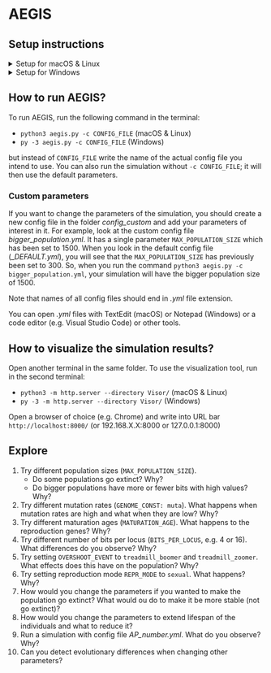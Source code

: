 # AEGIS

## Setup instructions

<details>
  <summary>Setup for macOS & Linux</summary>

### I. Check if Python3 is installed

1. Run terminal. (Command + Space. Type in **Terminal**. Launch.)
1. Run `python3 --version`.
   - If you get a message `Python 3.x.x` (x can be any number), Python3 is installed. Proceed with the next section.
   - If you get an error message (e.g. `name 'python3' is not defined`), Python3 is not installed.
     Proceed with the step 3.
1. Download Python3. Go to www.python.org/downloads/. Click on the yellow button **Download Python 3.9.5** (the .pkg file has ~30 MB).
1. Run the installation package. Use default settings.
1. Restart terminal.
1. Run `python3 --version`. Now you should get a message `Python 3.x.x` (x can be any number)
1. Do not close the terminal.

### II. Download AEGIS

1. Go to www.github.com/martinbagic/aegis-exercise
1. Click on the green button **Code**.
1. Click on **Download ZIP**.
1. Move the downloaded folder to desktop.

### III. Navigate to the working directory

1. Run: `cd ~/Desktop/aegis-exercise/`
   - If you ever close the terminal, always run this command to return to the working directory.

### IV. Install dependencies in a [virtual environment](https://docs.python.org/3/tutorial/venv.html)

1. Run: `python3 -m venv venv`
1. Run: `. venv/bin/activate`
   - Last line in terminal should now start with **(venv)**.
1. Run: `python3 -m pip install -r requirements.txt`
   - If you get a message **The "gcc" command requires the command line developer tools. Would you like to install the tools now?**, click **Install**. After installation, rerun this step 3.
   - This might take a few minutes.

### V. Test AEGIS

1. Run: `python3 aegis.py -h`
   - If it returns information about the **usage**, **positional arguments**, **optional arguments** and others, you can proceed with the next part (**How to run AEGIS**).
   - If it returns **No such file or directory**, check if you are in the correct directory (run `cd ~/Desktop/aegis-exercise/`) and try again.
   - If it returns **ModuleNotFoundError**, check that your virtual environment is activated (run `. venv/bin/activate`) and try again.

</details>

<details>
  <summary>Setup for Windows</summary>

### 0. Install Visual CPP Build Tools

1. Go to https://visualstudio.microsoft.com/visual-cpp-build-tools/
1. Click the purple button **Download build tools**.
1. Run the downloaded file **vs_BuildTools.exe**.
1. Click Continue.
1. Check **C++ build tools box** (the box has an icon with a screen and two purple pluses).
1. Click Install.

### I. Check if Python3 is installed

1. Run terminal from desktop.
   - Shift + right-click on desktop.
   - Click **Open PowerSHell window here**.
1. Run `py -3 --version`.
   - If you get a message `Python 3.x.x` (x can be any number), Python3 is installed. Proceed with the next section (**II. Download AEGIS**).
   - If you get an error message (e.g. `Python was not found`), Python3 is not installed.
     Proceed with the step 3.
1. Download Python3. Go to www.python.org/downloads/. Click on the yellow button **Download Python 3.9.5** (the .exe file has ~28 MB).
1. Run the installation package. Check box **Add Python 3.9 to PATH**. Click on **Install Now**.
1. Close and open the terminal again as in step 1.
1. Run `py -3 --version`. Now you should get a message `Python 3.x.x` (x can be any number)
1. Do not close the terminal.

### II. Download AEGIS

1. Go to www.github.com/martinbagic/aegis-exercise
1. Click on the green button **Code**.
1. Click on **Download ZIP**.
1. Move the downloaded folder to desktop.
1. Right-click on the zip file and click **Extract here**.

### III. Navigate to the working directory

1. Run: `cd aegis-exercise`
   - Your command line path should be **?:\Users\\?\Desktop\aegis-exercise**

### IV. Install dependencies in a [virtual environment](https://docs.python.org/3/tutorial/venv.html)

1. Run: `py -3 -m venv venv`
1. Run: `.\venv\Scripts\activate`
   - If the shell returns a new line with **(venv)** at the beginning, virtual environment is
     successfully activated, so you can proceed with the step 3.
   - If the shell returns an error **cannot be loaded because running scripts is disabled**:
     - Run: `Set-ExecutionPolicy Unrestricted -Scope Process`
     - When prompted, write **Y** and confirm by pushing **Enter**.
     - Repeat this step by running: `.\venv\Scripts\activate`
1. Run: `py -3 -m pip install -r requirements.txt`
   - This will take about 5 minutes depending on your machine.

### V. Test AEGIS

1. Run: `py -3 aegis.py -h`
   - If it returns information about the **usage**, **positional arguments**, **optional arguments** and others, you can proceed with the next part (**How to run AEGIS**).
   - If it returns **No such file or directory**, check if you are in the correct directory (`?:\Users\?\Desktop\aegis-exercise` where first ? is your disk, and the second ? your username) and try again.
   - If it returns **ModuleNotFoundError**, check that your virtual environment is activated (run `.\venv\Scripts\activate`) and try again.

</details>

## How to run AEGIS?

To run AEGIS, run the following command in the terminal:

- `python3 aegis.py -c CONFIG_FILE` (macOS & Linux)
- `py -3 aegis.py -c CONFIG_FILE` (Windows)

but instead of `CONFIG_FILE` write the name of the actual config file you intend to use.
You can also run the simulation without `-c CONFIG_FILE`; it will then use the default parameters.

### Custom parameters

If you want to change the parameters of the simulation, you should create a new config file
in the folder _config_custom_ and add your parameters of interest in it.
For example, look at the custom config file _bigger_population.yml_.
It has a single parameter `MAX_POPULATION_SIZE` which has been set to 1500.
When you look in the default config file (\__DEFAULT.yml_), you will see that the
`MAX_POPULATION_SIZE` has previously been set to 300. So, when you run the command
`python3 aegis.py -c bigger_population.yml`, your simulation will
have the bigger population size of 1500.

Note that names of all config files should end in _.yml_ file extension.

You can open _.yml_ files with TextEdit (macOS) or Notepad (Windows)
or a code editor (e.g. Visual Studio Code) or other tools.

## How to visualize the simulation results?

Open another terminal in the same folder. To use the visualization tool, run in the second terminal:

- `python3 -m http.server --directory Visor/` (macOS & Linux)
- `py -3 -m http.server --directory Visor/` (Windows)

Open a browser of choice (e.g. Chrome) and write into URL bar `http://localhost:8000/` (or 192.168.X.X:8000 or 127.0.0.1:8000)

## Explore

1. Try different population sizes (`MAX_POPULATION_SIZE`).
   - Do some populations go extinct? Why?
   - Do bigger populations have more or fewer bits with high values? Why?
1. Try different mutation rates (`GENOME_CONST: muta`). What happens when mutation rates are high and what when they are low? Why?
1. Try different maturation ages (`MATURATION_AGE`). What happens to the reproduction genes? Why?
1. Try different number of bits per locus (`BITS_PER_LOCUS`, e.g. 4 or 16). What differences do you observe? Why?
1. Try setting `OVERSHOOT_EVENT` to `treadmill_boomer` and `treadmill_zoomer`. What effects does this have on the population? Why?
1. Try setting reproduction mode `REPR_MODE` to `sexual`. What happens? Why?
1. How would you change the parameters if you wanted to make the population go extinct? What would ou do to make it be more stable (not go extinct)?
1. How would you change the parameters to extend lifespan of the individuals and what to reduce it?
1. Run a simulation with config file _AP_number.yml_. What do you observe? Why?
1. Can you detect evolutionary differences when changing other parameters?
